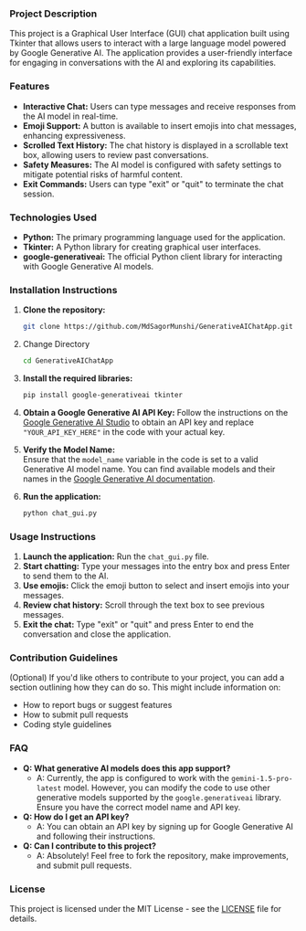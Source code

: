 ### Project Description

This project is a Graphical User Interface (GUI) chat application built using Tkinter that allows users to interact with a large language model powered by Google Generative AI. The application provides a user-friendly interface for engaging in conversations with the AI and exploring its capabilities.

### Features

*   **Interactive Chat:** Users can type messages and receive responses from the AI model in real-time.
*   **Emoji Support:**  A button is available to insert emojis into chat messages, enhancing expressiveness.
*   **Scrolled Text History:** The chat history is displayed in a scrollable text box, allowing users to review past conversations.
*   **Safety Measures:** The AI model is configured with safety settings to mitigate potential risks of harmful content.
*   **Exit Commands:** Users can type "exit" or "quit" to terminate the chat session.

### Technologies Used

*   **Python:** The primary programming language used for the application.
*   **Tkinter:** A Python library for creating graphical user interfaces.
*   **google-generativeai:** The official Python client library for interacting with Google Generative AI models. 

### Installation Instructions

1.  **Clone the repository:**
    ```bash
    git clone https://github.com/MdSagorMunshi/GenerativeAIChatApp.git
    ```

2. Change Directory
   ```bash
   cd GenerativeAIChatApp
   ```

3.  **Install the required libraries:**
    ```bash
    pip install google-generativeai tkinter
    ```
4.  **Obtain a Google Generative AI API Key:** 
    Follow the instructions on the [Google Generative AI Studio](https://aistudio.google.com/app/apikey) to obtain an API key and replace `"YOUR_API_KEY_HERE"` in the code with your actual key.
5.  **Verify the Model Name:**  
    Ensure that the `model_name` variable in the code is set to a valid Generative AI model name. You can find available models and their names in the [Google Generative AI documentation](https://cloud.google.com/python/docs/reference/generativeai/latest).
6.  **Run the application:**
    ```bash
    python chat_gui.py 
    ``` 

### Usage Instructions

1.  **Launch the application:** Run the `chat_gui.py` file. 
2.  **Start chatting:** Type your messages into the entry box and press Enter to send them to the AI. 
3.  **Use emojis:** Click the emoji button to select and insert emojis into your messages.
4.  **Review chat history:** Scroll through the text box to see previous messages. 
5.  **Exit the chat:** Type "exit" or "quit" and press Enter to end the conversation and close the application. 

### Contribution Guidelines 

(Optional) If you'd like others to contribute to your project, you can add a section outlining how they can do so. This might include information on:

*   How to report bugs or suggest features
*   How to submit pull requests
*   Coding style guidelines

### **FAQ**

* **Q: What generative AI models does this app support?**
    * A: Currently, the app is configured to work with the `gemini-1.5-pro-latest` model. However, you can modify the code to use other generative models supported by the `google.generativeai` library. Ensure you have the correct model name and API key. 
* **Q: How do I get an API key?**
    * A: You can obtain an API key by signing up for Google Generative AI and following their instructions. 
* **Q: Can I contribute to this project?**
    * A: Absolutely! Feel free to fork the repository, make improvements, and submit pull requests.


### **License**

This project is licensed under the MIT License - see the [LICENSE](LICENSE) file for details.
